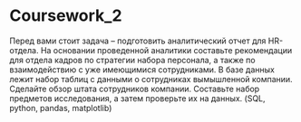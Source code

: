 # Coursework_2
Перед вами стоит задача – подготовить аналитический отчет для HR-отдела. На основании проведенной аналитики составьте рекомендации для отдела кадров по стратегии набора персонала, а также по взаимодействию с уже имеющимися сотрудниками.
В базе данных лежит набор таблиц с данными о сотрудниках вымышленной компании. Сделайте обзор штата сотрудников компании. Составьте набор предметов исследования, а затем проверьте их на данных. (SQL, python, pandas, matplotlib)
